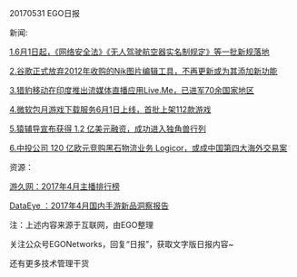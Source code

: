 20170531 EGO日报

新闻:

[1.6月1日起，《网络安全法》《无人驾驶航空器实名制规定》等一批新规落地](http://36kr.com/p/5077720.html?ktm_source=feed)

[2.谷歌正式放弃2012年收购的Nik图片编辑工具，不再更新或为其添加新功能](http://tech.qq.com/a/20170531/025973.htm)

[3.猎豹移动在印度推出流媒体直播应用Live.Me，已进军70余国家地区](http://tech.qq.com/a/20170529/021275.htm)

[4.微软包月游戏下载服务6月1日上线，首批上架112款游戏](http://tech.qq.com/a/20170531/029252.htm)

[5.猿辅导宣布获得 1.2 亿美元融资，成功进入独角兽行列](http://36kr.com/p/5077749.html?ktm_source=feed)

[6.中投公司 120 亿欧元竞购黑石物流业务 Logicor，或成中国第四大海外交易案](http://36kr.com/p/5077824.html?ktm_source=feed)

资源：

[游久网：2017年4月主播排行榜](http://www.199it.com/archives/595971.html)

[DataEye ：2017年4月国内手游新品洞察报告](http://www.199it.com/archives/596123.html)

注：上述内容来源于互联网，由EGO整理

关注公众号EGONetworks，回复“日报”，获取文字版日报内容~

还有更多技术管理干货
